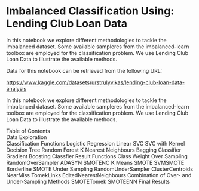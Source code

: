 # Imbalanced Classification Using: Lending Club Loan Data
In this notebook we explore different methodologies to tackle the imbalanced dataset. Some available sampleres from the imbalanced-learn toolbox are employed for the classification problem. We use Lending Club Loan Data to illustrate the available methods.

Data for this notebook can be retrieved from the following URL:

https://www.kaggle.com/datasets/urstrulyvikas/lending-club-loan-data-analysis

In this notebook we explore different methodologies to tackle the imbalanced dataset. Some available sampleres from the imbalanced-learn toolbox are employed for the classification problem. We use Lending Club Loan Data to illustrate the available methods.

Table of Contents\
Data Exploration\
Classification Functions
  Logistic Regression
  Linear SVC
  SVC with Kernel
  Decision Tree
  Random Forest
  K Nearest Neighbours
  Bagging Classifier
  Gradient Boosting Classfier
Result Functions
Class Weight
Over Sampling
  RandomOverSampler
  ADASYN
  SMOTENC
  K Means SMOTE
  SVMSMOTE
  Borderline SMOTE
Under Sampling
  RandomUnderSampler
  ClusterCentroids
  NearMiss
  TomekLinks
  EditedNearestNeighbours
Combination of Over- and Under-Sampling Methods
  SMOTETomek
  SMOTEENN
Final Results

